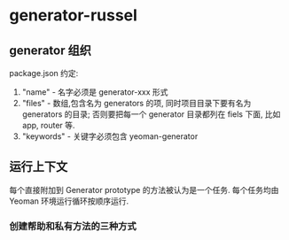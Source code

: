 # generator-russel

## generator 组织
package.json 约定:
1. "name" - 名字必须是 generator-xxx 形式
2. "files" - 数组,包含名为 generators 的项, 同时项目目录下要有名为 generators 的目录; 否则要把每一个 generator 目录都列在 fiels 下面, 比如 app, router 等.
3. "keywords" - 关键字必须包含 yeoman-generator

## 运行上下文
每个直接附加到 Generator prototype 的方法被认为是一个任务.
每个任务均由 Yeoman 环境运行循环按顺序运行.

### 创建帮助和私有方法的三种方式
